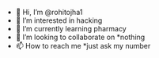 - 👋 Hi, I’m @rohitojha1
- 👀 I’m interested in hacking
- 🌱 I’m currently learning pharmacy
- 💞️ I’m looking to collaborate on *nothing
- 📫 How to reach me *just ask my number

<!---
rohitojha1/rohitojha1 is a ✨ special ✨ repository because its `README.md` (this file) appears on your GitHub profile.
You can click the Preview link to take a look at your changes.
---> 
